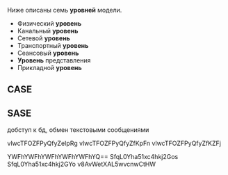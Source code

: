 Ниже описаны семь **уровней** модели.
- Физический **уровень**
- Канальный **уровень**
- Сетевой **уровень**
- Транспортный **уровень**
- Сеансовый **уровень**
- **Уровень** представления
- Прикладной **уровень**
## CASE
## SASE
добступ  к бд, обмен текстовыми сообщениями

vlwcTFOZFPyQfyZeIpRg
vlwcTFOZFPyQfyZfKpFn
vlwcTFOZFPyQfyZfKZFj

YWFhYWFhYWFhYWFhYWFhYQ==
SfqL0Yha51xc4hkj2Gos
SfqL0Yha51xc4hkj2GYo
v8AvWetXAL5wvcnwCtHW
